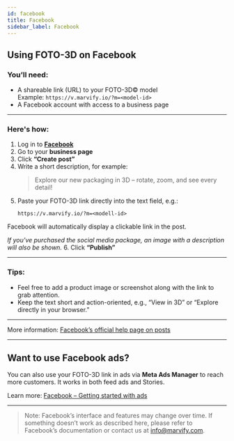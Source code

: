 ```yaml
---
id: facebook
title: Facebook
sidebar_label: Facebook
---
```

## Using FOTO-3D on Facebook

### You’ll need:
- A shareable link (URL) to your FOTO-3D© model  
  Example: `https://v.marvify.io/?m=<model-id>`
- A Facebook account with access to a business page

---

### Here's how:

1. Log in to **[Facebook](https://www.facebook.com/)**
2. Go to your **business page**
3. Click **“Create post”**
4. Write a short description, for example:  
   > Explore our new packaging in 3D – rotate, zoom, and see every detail!
5. Paste your FOTO-3D link directly into the text field, e.g.:
   ```
   https://v.marvify.io/?m=<modell-id>
   ```
Facebook will automatically display a clickable link in the post.

*If you've purchased the social media package, an image with a description will also be shown.*
6. Click **“Publish”**

---

### Tips:
- Feel free to add a product image or screenshot along with the link to grab attention.  
- Keep the text short and action-oriented, e.g., “View in 3D” or “Explore directly in your browser.”

---

More information: [Facebook’s official help page on posts](https://www.facebook.com/help/333140160100643)

---

## Want to use Facebook ads?

You can also use your FOTO-3D link in ads via **Meta Ads Manager** to reach more customers. It works in both feed ads and Stories.

Learn more: [Facebook – Getting started with ads](https://www.facebook.com/business/tools/ads-manager/get-started)

---

> Note: Facebook’s interface and features may change over time. If something doesn’t work as described here, please refer to Facebook’s documentation or contact us at [info@marvify.com](mailto:info@marvify.com).

